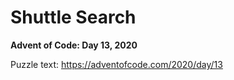 # Shuttle Search

**Advent of Code: Day 13, 2020**

Puzzle text: <https://adventofcode.com/2020/day/13>
